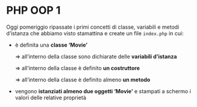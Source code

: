 # PHP OOP 1

Oggi pomeriggio ripassate i primi concetti di classe, variabili e metodi d’istanza che abbiamo visto stamattina e create un file `index.php` in cui:
 - è definita una **classe ‘Movie’**

   => all’interno della classe sono dichiarate delle **variabili d’istanza**

   => all’interno della classe è definito **un costruttore**

   => all’interno della classe è definito almeno **un metodo**
   
- vengono **istanziati almeno due oggetti ‘Movie’** e stampati a schermo i valori delle relative proprietà
